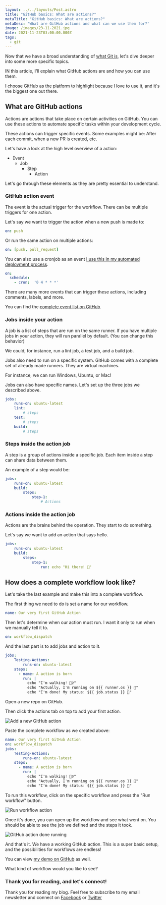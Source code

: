 ```yaml
---
layout: ../../layouts/Post.astro
title: "GitHub basics: What are actions?"
metaTitle: "GitHub basics: What are actions?"
metaDesc: 'What are GitHub actions and what can we use them for?'
image: /images/23-11-2021.jpg
date: 2021-11-23T03:00:00.000Z
tags:
  - git
---
```

Now that we have a broad understanding of [what Git is](https://daily-dev-tips.com/posts/git-basics-what-is-git/), let's dive deeper into some more specific topics.

IN this article, I'll explain what GitHub actions are and how you can use them.

I choose GitHub as the platform to highlight because I love to use it, and it's the biggest one out there.

## What are GitHub actions

Actions are actions that take place on certain activities on GitHub. You can use these actions to automate specific tasks within your development cycle.

These actions can trigger specific events. Some examples might be: After each commit, when a new PR is created, etc.

Let's have a look at the high level overview of a action:

- Event 
	- Job
		- Step
			- Action

Let's go through these elements as they are pretty essential to understand.

### GitHub action event

The event is the actual trigger for the workflow. There can be multiple triggers for one action.

Let's say we want to trigger the action when a new push is made to:

```yml
on: push
```

Or run the same action on multiple actions:

```yml
on: [push, pull_request]
```

You can also use a cronjob as an event [I use this in my automated deployment process](https://daily-dev-tips.com/posts/deploy-eleventy-to-netlify-using-github-actions/).

```yml
on:
  schedule:
    - cron:  '0 4 * * *'
```

There are many more events that can trigger these actions, including comments, labels, and more.

You can find the [complete event list on GitHub](https://docs.github.com/en/actions/learn-github-actions/events-that-trigger-workflows).

### Jobs inside your action

A job is a list of steps that are run on the same runner. If you have multiple jobs in your action, they will run parallel by default. (You can change this behavior)

We could, for instance, run a lint job, a test job, and a build job.

Jobs also need to run on a specific system.
GitHub comes with a complete set of already made runners. They are virtual machines.

For instance, we can run Windows, Ubuntu, or Mac!

Jobs can also have specific names. Let's set up the three jobs we described above.

```yml
jobs:
	runs-on: ubuntu-latest
	lint:
		# steps
	test:
		# steps
	build: 
		# steps
```

### Steps inside the action job

A step is a group of actions inside a specific job. Each item inside a step can share data between them.

An example of a step would be:

```yml
jobs:
	runs-on: ubuntu-latest
	build:
		steps:
			step-1:
				# Actions
```

### Actions inside the action job

Actions are the brains behind the operation. They start to do something.

Let's say we want to add an action that says hello.

```yml
jobs:
	runs-on: ubuntu-latest
	build:
		steps:
			step-1:
				run: echo "Hi there! 👋"
```

## How does a complete workflow look like?

Let's take the last example and make this into a complete workflow.

The first thing we need to do is set a name for our workflow.

```yml
name: Our very first GitHub Action
```

Then let's determine when our action must run. I want it only to run when we manually tell it to.

```yml
on: workflow_dispatch
```

And the last part is to add jobs and action to it.

```yml
jobs: 
	Testing-Actions:
		runs-on: ubuntu-latest
    steps:
      - name: A action is born
        run: |
          echo "I'm walking! 🚶‍♀️"
          echo "Actually, I'm running on ${{ runner.os }} 🏃"
          echo "I'm done! My status: ${{ job.status }} 🎉"
```

Open a new repo on GitHub.

Then click the actions tab on top to add your first action.

![Add a new GitHub action](https://cdn.hashnode.com/res/hashnode/image/upload/v1636695625249/XfyEVWIog.png)

Paste the complete workflow as we created above:

```yml
name: Our very first GitHub Action
on: workflow_dispatch
jobs: 
	Testing-Actions:
		runs-on: ubuntu-latest
    steps:
      - name: A action is born
        run: |
          echo "I'm walking! 🚶‍♀️"
          echo "Actually, I'm running on ${{ runner.os }} 🏃"
          echo "I'm done! My status: ${{ job.status }} 🎉"
```

To run this workflow, click on the specific workflow and press the "Run workflow" button.

![Run workflow action](https://cdn.hashnode.com/res/hashnode/image/upload/v1636696522444/5Rl3RMNX_w.png)

Once it's done, you can open up the workflow and see what went on.
You should be able to see the job we defined and the steps it took.

![GitHub action done running](https://cdn.hashnode.com/res/hashnode/image/upload/v1636696619356/tO6U3oREw-.png)

And that's it. We have a working GitHub action.
This is a super basic setup, and the possibilities for workflows are endless!

You can view [my demo on GitHub](https://github.com/rebelchris/github-actions/actions) as well.

What kind of workflow would you like to see?

### Thank you for reading, and let's connect!

Thank you for reading my blog. Feel free to subscribe to my email newsletter and connect on [Facebook](https://www.facebook.com/DailyDevTipsBlog) or [Twitter](https://twitter.com/DailyDevTips1)
